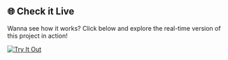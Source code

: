 ## 🌐 Check it Live  

Wanna see how it works? Click below and explore the real-time version of this project in action!

[![Try It Out](https://cdn-icons-png.flaticon.com/128/14018/14018663.png)](https://qrcodegenrator-sivakumar.netlify.app/)
